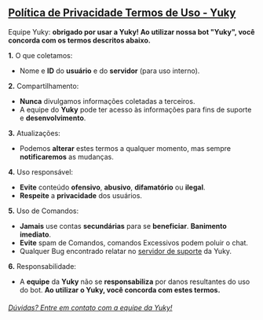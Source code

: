 ## [Política de Privacidade Termos de Uso - Yuky](https://github.com/YukyForDisocrd/Yuky-Pol-tica-de-Privacidade-Termos-de-Uso/blob/main/README.md)

Equipe Yuky: **obrigado por usar a Yuky! Ao utilizar nossa bot "Yuky", você concorda com os termos descritos abaixo.**

__1.__ O que coletamos:
 * Nome e __ID__ do __usuário__ e do __servidor__ (para uso interno).

__2.__ Compartilhamento:
 * __Nunca__ divulgamos informações coletadas a terceiros.
 * A equipe do __Yuky__ pode ter acesso às informações para fins de suporte e __desenvolvimento__.

__3.__ Atualizações:
 * Podemos __alterar__ estes termos a qualquer momento, mas sempre __notificaremos__ as mudanças.

__4.__ Uso responsável:
 * __Evite__ conteúdo __ofensivo__, __abusivo__, __difamatório__ ou __ilegal__.
 * __Respeite__ a __privacidade__ dos usuários.

__5.__ Uso de Comandos:
 * __Jamais__ use contas __secundárias__ para se __beneficiar__. __Banimento imediato__.
 * __Evite__ spam de Comandos, comandos Excessivos podem poluir o chat.
 * Qualquer Bug encontrado relatar no [servidor de suporte](https://discord.com/invite/Kqw4G96fzQ) da Yuky. 
   
__6.__ Responsabilidade:
 * A __equipe__ da __Yuky__ não se __responsabiliza__ por danos resultantes do uso do bot.
__Ao utilizar o Yuky, você concorda com estes termos.__
###### [Dúvidas? Entre em contato com a equipe da Yuky!](https://discord.com/invite/Kqw4G96fzQ)
